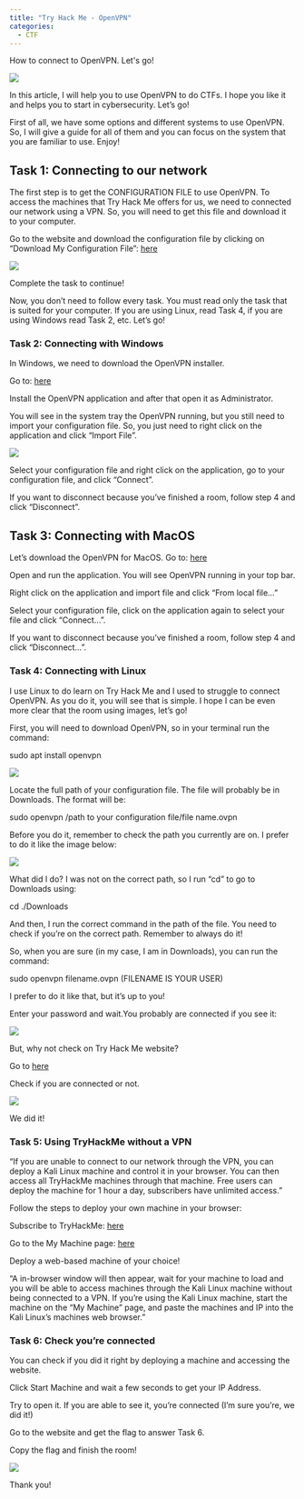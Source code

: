 ```yaml
---
title: "Try Hack Me - OpenVPN"
categories:
  - CTF
---
```

How to connect to OpenVPN. Let's go!

![](https://blogfelipe.com/assets/images/opvpn-01.png)

In this article, I will help you to use OpenVPN to do CTFs. I hope you like it and helps you to start in cybersecurity. Let’s go!

First of all, we have some options and different systems to use OpenVPN. So, I will give a guide for all of them and you can focus on the system that you are familiar to use. Enjoy!

## Task 1: Connecting to our network

The first step is to get the CONFIGURATION FILE to use OpenVPN. To access the machines that Try Hack Me offers for us, we need to connected our network using a VPN. So, you will need to get this file and download it to your computer.

Go to the website and download the configuration file by clicking on “Download My Configuration File”: [here](https://tryhackme.com/access)

![](https://blogfelipe.com/assets/images/opvpn-02.png)

Complete the task to continue!

Now, you don’t need to follow every task. You must read only the task that is suited for your computer. If you are using Linux, read Task 4, if you are using Windows read Task 2, etc. Let’s go!


### Task 2: Connecting with Windows

In Windows, we need to download the OpenVPN installer.

Go to: [here](https://openvpn.net/client-connect-vpn-for-windows/)

Install the OpenVPN application and after that open it as Administrator.

You will see in the system tray the OpenVPN running, but you still need to import your configuration file. So, you just need to right click on the application and click “Import File”.

![](https://blogfelipe.com/assets/images/opvpn-03.png)

Select your configuration file and right click on the application, go to your configuration file, and click “Connect”.

If you want to disconnect because you’ve finished a room, follow step 4 and click “Disconnect”.

## Task 3: Connecting with MacOS

Let’s download the OpenVPN for MacOS. Go to: [here](https://openvpn.net/downloads/openvpn-connect-v2-macos.dmg)

Open and run the application. You will see OpenVPN running in your top bar.

Right click on the application and import file and click “From local file…”

Select your configuration file, click on the application again to select your file and click “Connect…”.

If you want to disconnect because you’ve finished a room, follow step 4 and click “Disconnect…”.


### Task 4: Connecting with Linux

I use Linux to do learn on Try Hack Me and I used to struggle to connect OpenVPN. As you do it, you will see that is simple. I hope I can be even more clear that the room using images, let’s go!

First, you will need to download OpenVPN, so in your terminal run the command:

sudo apt install openvpn

![](https://blogfelipe.com/assets/images/opvpn-04.png)

Locate the full path of your configuration file. The file will probably be in Downloads. The format will be: 

sudo openvpn /path to your configuration file/file name.ovpn

Before you do it, remember to check the path you currently are on. I prefer to do it like the image below:

![](https://blogfelipe.com/assets/images/opvpn-05.png)

What did I do? I was not on the correct path, so I run “cd” to go to Downloads using:

cd ./Downloads

And then, I run the correct command in the path of the file. You need to check if you’re on the correct path. Remember to always do it!

So, when you are sure (in my case, I am in Downloads), you can run the command:

sudo openvpn filename.ovpn (FILENAME IS YOUR USER)

I prefer to do it like that, but it’s up to you!

Enter your password and wait.You probably are connected if you see it:

![](https://blogfelipe.com/assets/images/opvpn-06.png)

But, why not check on Try Hack Me website?

Go to [here](https://tryhackme.com/access)

Check if you are connected or not.

![](https://blogfelipe.com/assets/images/opvpn-07.png)

We did it!

### Task 5: Using TryHackMe without a VPN

“If you are unable to connect to our network through the VPN, you can deploy a Kali Linux machine and control it in your browser. You can then access all TryHackMe machines through that machine. Free users can deploy the machine for 1 hour a day, subscribers have unlimited access.”

Follow the steps to deploy your own machine in your browser:

Subscribe to TryHackMe: [here](https://tryhackme.com/profile#subscribe)

Go to the My Machine page: [here](https://tryhackme.com/my-machine)

Deploy a web-based machine of your choice!

“A in-browser window will then appear, wait for your machine to load and you will be able to access machines through the Kali Linux machine without being connected to a VPN. If you’re using the Kali Linux machine, start the machine on the “My Machine” page, and paste the machines and IP into the Kali Linux’s machines web browser.”

### Task 6: Check you’re connected

You can check if you did it right by deploying a machine and accessing the website.

Click Start Machine and wait a few seconds to get your IP Address.

Try to open it. If you are able to see it, you’re connected (I’m sure you’re, we did it!)

Go to the website and get the flag to answer Task 6.

Copy the flag and finish the room!

![](https://blogfelipe.com/assets/images/opvpn-08.png)

Thank you!